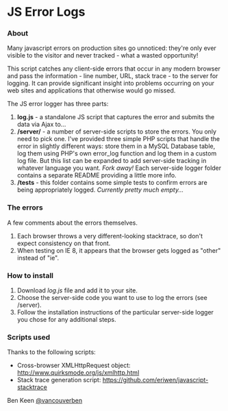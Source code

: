 # JS Error Logs

### About 
Many javascript errors on production sites go unnoticed: they're only ever visible to the visitor and never tracked - what 
a wasted opportunity!

This script catches any client-side errors that occur in any modern browser and pass the information - line number, URL, 
stack trace - to the server for logging. It can provide significant insight into problems occurring on your web sites 
and applications that otherwise would go missed.

The JS error logger has three parts:

1. **log.js** - a standalone JS script that captures the error and submits the data via Ajax to...
2. **/server/** - a number of server-side scripts to store the errors. You only need to pick one. I've provided three 
simple PHP scripts that handle the error in slightly different ways: store them in a MySQL Database table, log them 
using PHP's own error_log function and log them in a custom log file. But this list can be expanded to add server-side tracking in 
whatever language you want. *Fork away!* Each server-side logger folder contains a separate README providing a little more 
info.
3. **/tests** - this folder contains some simple tests to confirm errors are being appropriately logged. *Currently pretty 
much empty...*


### The errors
A few comments about the errors themselves.
1. Each browser throws a very different-looking stacktrace, so don't expect consistency on that front.
2. When testing on IE 8, it appears that the browser gets logged as "other" instead of "ie".


### How to install
1. Download *log.js* file and add it to your site.
2. Choose the server-side code you want to use to log the errors (see /server).
3. Follow the installation instructions of the particular server-side logger you chose for any additional steps.


### Scripts used
Thanks to the following scripts:
* Cross-browser XMLHttpRequest object: http://www.quirksmode.org/js/xmlhttp.html
* Stack trace generation script: https://github.com/eriwen/javascript-stacktrace


Ben Keen
[@vancouverben](https://twitter.com/#!/vancouverben)